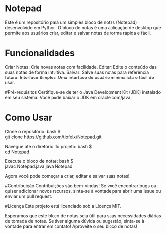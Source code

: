 # Notepad

Este é um repositório para um simples bloco de notas (Notepad) desenvolvido em Python. O bloco de notas é uma aplicação de desktop que permite aos usuários criar, editar e salvar notas de forma rápida e fácil.

# Funcionalidades
Criar Notas: Crie novas notas com facilidade.
Editar: Edite o conteúdo das suas notas de forma intuitiva.
Salvar: Salve suas notas para referência futura.
Interface Simples: Uma interface de usuário minimalista e fácil de usar.

#Pré-requisitos
Certifique-se de ter o Java Development Kit (JDK) instalado em seu sistema. Você pode baixar o JDK em oracle.com/java.

# Como Usar
Clone o repositório:
bash $ <br>
git clone https://github.com/tiofelx/Notepad.git

Navegue até o diretório do projeto:
bash $ <br>
cd Notepad

Execute o bloco de notas:
bash $ <br>
javac Notepad.java
java Notepad

Agora você pode começar a criar, editar e salvar suas notas!

#Contribuição
Contribuições são bem-vindas! Se você encontrar bugs ou quiser adicionar novos recursos, sinta-se à vontade para abrir uma issue ou enviar um pull request.

#Licença
Este projeto está licenciado sob a Licença MIT.

Esperamos que este bloco de notas seja útil para suas necessidades diárias de tomada de notas. Se tiver alguma dúvida ou sugestão, sinta-se à vontade para entrar em contato!
Aproveite o seu bloco de notas!
